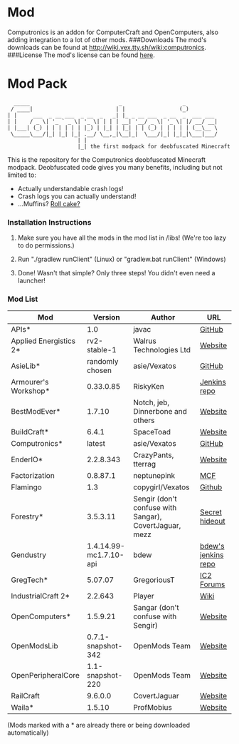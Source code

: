 # Mod

Computronics is an addon for ComputerCraft and OpenComputers, also adding integration to a lot of other mods.
###Downloads
The mod's downloads can be found at http://wiki.vex.tty.sh/wiki:computronics.
###License
The mod's license can be found [here](http://wiki.vex.tty.sh/wiki:licensing).

# Mod Pack

      _____                            _                   _          
     / ____|                          | |                 (_)         
    | |     ___  _ __ ___  _ __  _   _| |_ _ __ ___  _ __  _  ___ ___ 
    | |    / _ \| '_ ` _ \| '_ \| | | | __| '__/ _ \| '_ \| |/ __/ __|
    | |___| (_) | | | | | | |_) | |_| | |_| | | (_) | | | | | (__\__ \
     \_____\___/|_| |_| |_| .__/ \__,_|\__|_|  \___/|_| |_|_|\___|___/
                          | |                                         
                          |_| the first modpack for deobfuscated Minecraft

This is the repository for the Computronics deobfuscated Minecraft modpack. 
Deobfuscated code gives you many benefits, including but not limited to:

* Actually understandable crash logs!
* Crash logs you can actually understand!
* ...Muffins? [Roll cake?](https://www.youtube.com/watch?v=_g_Qbz6T_Xg)

### Installation Instructions

1. Make sure you have all the mods in the mod list in /libs! (We're too lazy to do permissions.)

2. Run "./gradlew runClient" (Linux) or "gradlew.bat runClient" (Windows)

3. Done! Wasn't that simple? Only three steps! You didn't even need a launcher!

### Mod List

| Mod | Version | Author | URL |
| --- | ------- | ------ | --- |
| APIs* | 1.0 | javac | [GitHub](https://github.com/asiekierka/Computronics/blob/master/libs/APIs.zip) |
| Applied Energistics 2*  | rv2-stable-1 | Walrus Technologies Ltd | [Website](http://ae2.ae-mod.info/) |
| AsieLib* | randomly chosen | asie/Vexatos | [GitHub](https://github.com/asiekierka/AsieLib) |
| Armourer's Workshop* | 0.33.0.85 | RiskyKen | [Jenkins repo](http://jenkins.rx14.co.uk/job/RiskyKen/job/Armourers-Workshop/) |
| BestModEver* | 1.7.10 | Notch, jeb, Dinnerbone and others | [Website](http://minecraft.net) |
| BuildCraft* | 6.4.1 | SpaceToad | [Website](http://mod-buildcraft.com/) |
| Computronics* | latest | asie/Vexatos | [GitHub](https://github.com/asiekierka/Computronics) |
| EnderIO* | 2.2.8.343 | CrazyPants, tterrag | [Website](http://enderio.com) |
| Factorization | 0.8.87.1 | neptunepink | [MCF](http://www.minecraftforum.net/forums/mapping-and-modding/minecraft-mods/1284592-factorization-0-8-88-8-8888-the-update-that-ate) |
| Flamingo | 1.3 | copygirl/Vexatos | [Github](https://github.com/Vexatos/Flamingo/releases) |
| Forestry* | 3.5.3.11 | Sengir (don't confuse with Sangar), CovertJaguar, mezz | [Secret hideout](http://ic2api.player.to:8080/job/Forestry/) |
| Gendustry | 1.4.14.99-mc1.7.10-api | bdew | [bdew's jenkins repo](http://jenkins.bdew.net/job/gendustry-1.7.10/) |
| GregTech* | 5.07.07 | GregoriousT | [IC2 Forums](http://forum.industrial-craft.net/index.php?page=Thread&threadID=7156&) |
| IndustrialCraft 2* | 2.2.643 | Player | [Wiki](http://wiki.industrial-craft.net/) |
| OpenComputers* | 1.5.9.21 | Sangar (don't confuse with Sengir) | [Website](http://oc.cil.li/) |
| OpenModsLib | 0.7.1-snapshot-342 | OpenMods Team | [Website](http://www.openmods.info/) |
| OpenPeripheralCore | 1.1-snapshot-220 | OpenMods Team | [Website](http://www.openmods.info/) |
| RailCraft | 9.6.0.0 | CovertJaguar | [Website](http://railcraft.info/) |
| Waila* | 1.5.10 | ProfMobius | [Website](http://www.mobiusstrip.eu/) |

(Mods marked with a * are already there or being downloaded automatically)
